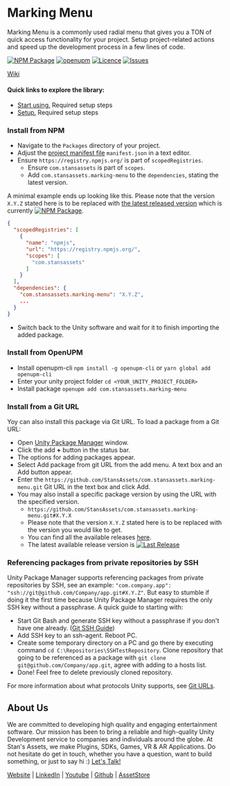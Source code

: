 # Marking Menu
Marking Menu is a commonly used radial menu that gives you a TON of quick access functionality for your project. Setup project-related actions and speed up the development process in a few lines of code.

[![NPM Package](https://img.shields.io/npm/v/com.stansassets.marking-menu)](https://www.npmjs.com/package/com.stansassets.marking-menu)
[![openupm](https://img.shields.io/npm/v/com.stansassets.marking-menu?label=openupm&registry_uri=https://package.openupm.com)](https://openupm.com/packages/com.stansassets.marking-menu/)
[![Licence](https://img.shields.io/npm/l/com.stansassets.marking-menu)](https://github.com/StansAssets/com.stansassets.marking-menu/blob/master/LICENSE)
[![Issues](https://img.shields.io/github/issues/StansAssets/com.stansassets.marking-menu)](https://github.com/StansAssets/com.stansassets.marking-menu/issues)


[Wiki](https://github.com/StansAssets/com.stansassets.marking-menu/wiki)

#### Quick links to explore the library:
* [Start using.](https://github.com/StansAssets/com.stansassets.marking-menu/wiki/Start-Using) Required setup steps
* [Setup.](https://github.com/StansAssets/com.stansassets.marking-menu/wiki/Setup) Required setup steps


### Install from NPM
* Navigate to the `Packages` directory of your project.
* Adjust the [project manifest file](https://docs.unity3d.com/Manual/upm-manifestPrj.html) `manifest.json` in a text editor.
* Ensure `https://registry.npmjs.org/` is part of `scopedRegistries`.
  * Ensure `com.stansassets` is part of `scopes`.
  * Add `com.stansassets.marking-menu` to the `dependencies`, stating the latest version.

A minimal example ends up looking like this. Please note that the version `X.Y.Z` stated here is to be replaced with [the latest released version](https://www.npmjs.com/package/com.stansassets.marking-menu) which is currently [![NPM Package](https://img.shields.io/npm/v/com.stansassets.marking-menu)](https://www.npmjs.com/package/com.stansassets.marking-menu).
  ```json
  {
    "scopedRegistries": [
      {
        "name": "npmjs",
        "url": "https://registry.npmjs.org/",
        "scopes": [
          "com.stansassets"
        ]
      }
    ],
    "dependencies": {
      "com.stansassets.marking-menu": "X.Y.Z",
      ...
    }
  }
  ```
* Switch back to the Unity software and wait for it to finish importing the added package.

### Install from OpenUPM
* Install openupm-cli `npm install -g openupm-cli` or `yarn global add openupm-cli`
* Enter your unity project folder `cd <YOUR_UNITY_PROJECT_FOLDER>`
* Install package `openupm add com.stansassets.marking-menu`

### Install from a Git URL
Yoy can also install this package via Git URL. To load a package from a Git URL:

* Open [Unity Package Manager](https://docs.unity3d.com/Manual/upm-ui.html) window.
* Click the add **+** button in the status bar.
* The options for adding packages appear.
* Select Add package from git URL from the add menu. A text box and an Add button appear.
* Enter the `https://github.com/StansAssets/com.stansassets.marking-menu.git` Git URL in the text box and click Add.
* You may also install a specific package version by using the URL with the specified version.
  * `https://github.com/StansAssets/com.stansassets.marking-menu.git#X.Y.X`
  * Please note that the version `X.Y.Z` stated here is to be replaced with the version you would like to get.
  * You can find all the available releases [here](https://github.com/StansAssets/com.stansassets.marking-menu/releases).
  * The latest available release version is [![Last Release](https://img.shields.io/github/v/release/stansassets/com.stansassets.marking-menu)](https://github.com/StansAssets/com.stansassets.marking-menu/releases/latest)

### Referencing packages from private repositories by SSH
Unity Package Manager supports referencing packages from private repositories by SSH, see an example:
`"com.company.app": "ssh://git@github.com/Company/app.git#X.Y.Z"`.
But easy to stumble if doing it the first time because Unity Package Manager requires the only SSH key without a passphrase. A quick guide to starting with:
* Start Git Bash and generate SSH key without a passphrase if you don't have one already. ([Git SSH Guide](https://help.github.com/en/github/authenticating-to-github/generating-a-new-ssh-key-and-adding-it-to-the-ssh-agent))
* Add SSH key to an ssh-agent. Reboot PC.
* Create some temporary directory on a PC and go there by executing command `cd C:\Repositories\SSHTestRepository`. Clone repository that going to be referenced as a package with `git clone git@github.com/Company/app.git`, agree with adding to a hosts list.
* Done! Feel free to delete previously cloned repository.

For more information about what protocols Unity supports, see [Git URLs](https://docs.unity3d.com/Manual/upm-git.html).

## About Us
We are committed to developing high quality and engaging entertainment software. Our mission has been to bring a reliable and high-quality Unity Development service to companies and individuals around the globe. 
At Stan's Assets, we make Plugins, SDKs, Games, VR & AR Applications. Do not hesitate do get in touch, whether you have a question, want to build something, or just to say hi :) [Let's Talk!](mailto:stan@stansassets.com)

[Website](https://stansassets.com/) | [LinkedIn](https://www.linkedin.com/in/lacost/) | [Youtube](https://www.youtube.com/user/stansassets/videos) | [Github](https://github.com/StansAssets) | [AssetStore](https://assetstore.unity.com/publishers/2256)
